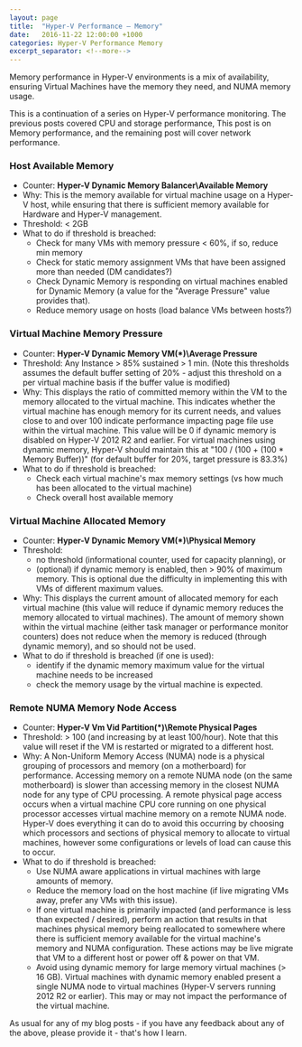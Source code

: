 ```yaml
---
layout: page
title:  "Hyper-V Performance – Memory"
date:   2016-11-22 12:00:00 +1000
categories: Hyper-V Performance Memory
excerpt_separator: <!--more-->
---
```

Memory performance in Hyper-V environments is a mix of availability, ensuring Virtual Machines have the memory they need, and NUMA memory usage.
<!--more-->
This is a continuation of a series on Hyper-V performance monitoring. The previous posts covered CPU and storage performance, This post is on Memory performance, and the remaining post will cover network performance.

### Host Available Memory

* Counter: **Hyper-V Dynamic Memory Balancer\Available Memory**
* Why: This is the memory available for virtual machine usage on a Hyper-V host, while ensuring that there is sufficient memory available for Hardware and Hyper-V management.
* Threshold: < 2GB
* What to do if threshold is breached:
  * Check for many VMs with memory pressure < 60%, if so, reduce min memory
  * Check for static memory assignment VMs that have been assigned more than needed (DM candidates?) 
  * Check Dynamic Memory is responding on virtual machines enabled for Dynamic Memory (a value for the "Average Pressure" value provides that).
  * Reduce memory usage on hosts (load balance VMs between hosts?)

### Virtual Machine Memory Pressure

* Counter: **Hyper-V Dynamic Memory VM(*)\Average Pressure**
* Threshold: Any Instance > 85% sustained > 1 min. (Note this thresholds assumes the default buffer setting of 20% - adjust this threshold on a per virtual machine basis if the buffer value is modified)
* Why: This displays the ratio of committed memory within the VM to the memory allocated to the virtual machine. This indicates whether the virtual machine has enough memory for its current needs, and values close to and over 100 indicate performance impacting page file use within the virtual machine. This value will be 0 if dynamic memory is disabled on Hyper-V 2012 R2 and earlier. 
For virtual machines using dynamic memory, Hyper-V should maintain this at "100 / (100 + (100 * Memory Buffer))" (for default buffer for 20%, target pressure is 83.3%)
* What to do if threshold is breached:
  * Check each virtual machine's max memory settings (vs how much has been allocated to the virtual machine)
  * Check overall host available memory

### Virtual Machine Allocated Memory

* Counter: **Hyper-V Dynamic Memory VM(*)\Physical Memory**
* Threshold:
  * no threshold (informational counter, used for capacity planning), or
  * (optional) if dynamic memory is enabled, then > 90% of maximum memory. This is optional due the difficulty in implementing this with VMs of different maximum values.
* Why: This displays the current amount of allocated memory for each virtual machine (this value will reduce if dynamic memory reduces the memory allocated to virtual machines). The amount of memory shown within the virtual machine (either task manager or performance monitor counters) does not reduce when the memory is reduced (through dynamic memory), and so should not be used.
* What to do if threshold is breached (if one is used):
  * identify if the dynamic memory maximum value for the virtual machine needs to be increased
  * check the memory usage by the virtual machine is expected.

### Remote NUMA Memory Node Access

* Counter: **Hyper-V Vm Vid Partition(*)\Remote Physical Pages**
* Threshold: > 100 (and increasing by at least 100/hour). Note that this value will reset if the VM is restarted or migrated to a different host.
* Why: A Non-Uniform Memory Access (NUMA) node is a physical grouping of processors and memory (on a motherboard) for performance. Accessing memory on a remote NUMA node (on the same motherboard) is slower than accessing memory in the closest NUMA node for any type of CPU processing.  A remote physical page access occurs when a virtual machine CPU core running on one physical processor accesses virtual machine memory on a remote NUMA node. Hyper-V does everything it can do to avoid this occurring by choosing which processors and sections of physical memory to allocate to virtual machines, however some configurations or levels of load can cause this to occur.
* What to do if threshold is breached:
  * Use NUMA aware applications in virtual machines with large amounts of memory.
  * Reduce the memory load on the host machine (if live migrating VMs away, prefer any VMs with this issue).
  * If one virtual machine is primarily impacted (and performance is less than expected / desired), perform an action that results in that machines physical memory being reallocated to somewhere where there is sufficient memory available for the virtual machine's memory and NUMA configuration. These actions may be live migrate that VM to a different host or power off & power on that VM.
  * Avoid using dynamic memory for large memory virtual machines (> 16 GB). Virtual machines with dynamic memory enabled present a single NUMA node to virtual machines (Hyper-V servers running 2012 R2 or earlier). This may or may not impact the performance of the virtual machine.


As usual for any of my blog posts - if you have any feedback about any of the above, please provide it - that's how I learn.
